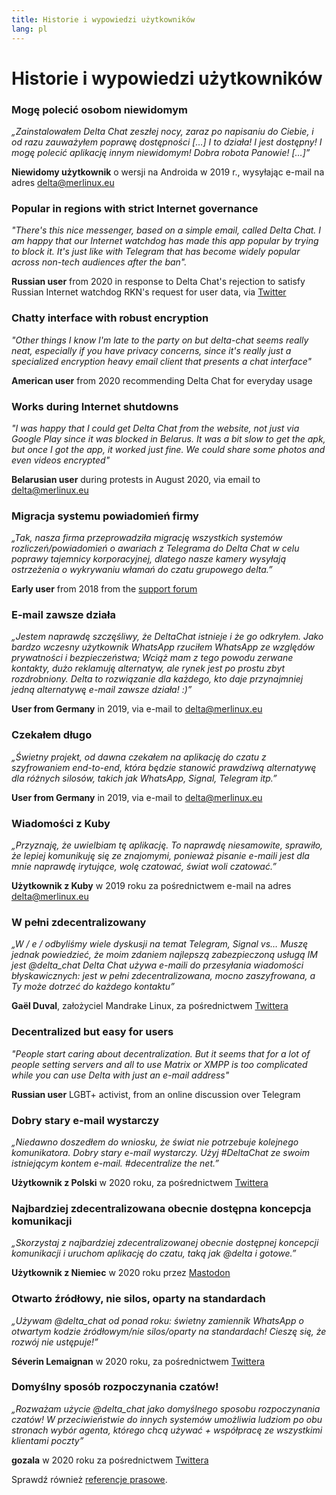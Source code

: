 ```yaml
---
title: Historie i wypowiedzi użytkowników
lang: pl
---
```


# Historie i wypowiedzi użytkowników


### Mogę polecić osobom niewidomym

_„Zainstalowałem Delta Chat zeszłej nocy, zaraz po napisaniu do Ciebie, i od razu zauważyłem poprawę dostępności […] 
I to działa! I jest dostępny! I mogę polecić aplikację innym niewidomym! 
Dobra robota Panowie! […]”_

**Niewidomy użytkownik** o wersji na Androida w 2019 r., wysyłając e-mail na adres delta@merlinux.eu

### Popular in regions with strict Internet governance

_"There's this nice messenger, based on a simple email, called Delta Chat. I am happy that our Internet watchdog has made this app popular by trying to block it. It's just like with Telegram that has become widely popular across non-tech audiences after the ban"._ 

**Russian user** from 2020 in response to Delta Chat's rejection to satisfy Russian Internet watchdog RKN's request for user data, via [Twitter](https://twitter.com/Alex0s/status/1256841124427313153)

### Chatty interface with robust encryption

_"Other things I know I'm late to the party on but delta-chat seems really neat, especially if you have privacy concerns, since it's really just a specialized encryption heavy email client that presents a chat interface"_

**American user** from 2020 recommending Delta Chat for everyday usage

### Works during Internet shutdowns

_"I was happy that I could get Delta Chat from the website, not just via Google Play since it was blocked in Belarus. It was a bit slow to get the apk, but once I got the app, it worked just fine. We could share some photos and even videos encrypted"_ 

**Belarusian user** during protests in August 2020, via email to delta@merlinux.eu

### Migracja systemu powiadomień firmy

_„Tak, nasza firma przeprowadziła migrację wszystkich systemów rozliczeń/powiadomień o awariach z Telegrama do Delta Chat w celu poprawy tajemnicy korporacyjnej, dlatego nasze kamery wysyłają ostrzeżenia o wykrywaniu włamań do czatu grupowego delta.”_

**Early user** from 2018 from the [support forum](https://support.delta.chat/t/clear-chat-function/163/6)


### E-mail zawsze działa

_„Jestem naprawdę szczęśliwy, że DeltaChat istnieje i że go odkryłem.
Jako bardzo wczesny użytkownik WhatsApp rzuciłem WhatsApp ze względów prywatności i bezpieczeństwa;
Wciąż mam z tego powodu zerwane kontakty, dużo reklamuję alternatyw, ale rynek jest po prostu zbyt rozdrobniony.
Delta to rozwiązanie dla każdego, kto daje przynajmniej jedną alternatywę  e-mail zawsze działa! :)”_

**User from Germany** in 2019, via e-mail to delta@merlinux.eu


### Czekałem długo

_„Świetny projekt, od dawna czekałem na aplikację do czatu z szyfrowaniem end-to-end, która będzie stanowić prawdziwą alternatywę dla różnych silosów, takich jak WhatsApp, Signal, Telegram itp.”_

**User from Germany** in 2019, via e-mail to delta@merlinux.eu


### Wiadomości z Kuby

_„Przyznaję, że uwielbiam tę aplikację. To naprawdę niesamowite, sprawiło, że lepiej komunikuję się ze znajomymi, ponieważ pisanie e-maili jest dla mnie naprawdę irytujące, wolę czatować, świat woli czatować.”_

**Użytkownik z Kuby** w 2019 roku za pośrednictwem e-mail na adres delta@merlinux.eu


### W pełni zdecentralizowany

_„W / e / odbyliśmy wiele dyskusji na temat Telegram, Signal vs… Muszę jednak powiedzieć, że moim zdaniem najlepszą zabezpieczoną usługą IM jest @delta_chat Delta Chat używa e-maili do przesyłania wiadomości błyskawicznych: jest w pełni zdecentralizowana, mocno zaszyfrowana, a Ty może dotrzeć do każdego kontaktu”_

**Gaël Duval**, założyciel Mandrake Linux, za pośrednictwem [Twittera](https://twitter.com/gael_duval/status/1122906779002777600)

### Decentralized but easy for users

_"People start caring about decentralization. But it seems that for a lot of people setting servers and all to use Matrix or XMPP is too complicated while you can use Delta with just an e-mail address"_

**Russian user** LGBT+ activist, from an online discussion over Telegram

### Dobry stary e-mail wystarczy

_„Niedawno doszedłem do wniosku, że świat nie potrzebuje kolejnego komunikatora.
Dobry stary e-mail wystarczy.
Użyj #DeltaChat ze swoim istniejącym kontem e-mail. #decentralize the net.”_

**Użytkownik z Polski** w 2020 roku, za pośrednictwem [Twittera](https://twitter.com/MichalNarecki/status/1280820973902745600)


###  Najbardziej zdecentralizowana obecnie dostępna koncepcja komunikacji

_„Skorzystaj z najbardziej zdecentralizowanej obecnie dostępnej koncepcji komunikacji i uruchom aplikację do czatu, taką jak @delta i gotowe.”_

**Użytkownik z Niemiec** w 2020 roku przez [Mastodon](https://mastodon.bayern/@binaryflo85/103273050438673883)


### Otwarto źródłowy, nie silos, oparty na standardach

_„Używam @delta_chat od ponad roku: świetny zamiennik WhatsApp o otwartym kodzie źródłowym/nie silos/oparty na standardach! Cieszę się, że rozwój nie ustępuje!”_

**Séverin Lemaignan** w 2020 roku, za pośrednictwem [Twittera](https://twitter.com/skadge/status/1276515066393878529)


### Domyślny sposób rozpoczynania czatów!

_„Rozważam użycie @delta_chat jako domyślnego sposobu rozpoczynania czatów! W przeciwieństwie do innych systemów umożliwia ludziom po obu stronach wybór agenta, którego chcą używać + współpracę ze wszystkimi klientami poczty”_

**gozala** w 2020 roku za pośrednictwem [Twittera](https://twitter.com/gozala/status/1281346020664729600)


Sprawdź również [referencje prasowe](references).

